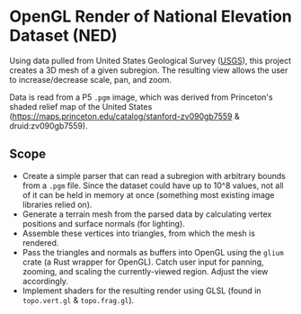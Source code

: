 #  OpenGL Render of National Elevation Dataset (NED)

Using data pulled from United States Geological Survey ([USGS](https://gdg.sc.egov.usda.gov/Catalog/ProductDescription/NED.html)), this project creates a 3D mesh of a given subregion. The resulting view allows the user to increase/decrease scale, pan, and zoom. 

Data is read from a P5 `.pgm` image, which was derived from Princeton's shaded relief map of the United States (https://maps.princeton.edu/catalog/stanford-zv090gb7559 & druid:zv090gb7559).

## Scope

- Create a simple parser that can read a subregion with arbitrary bounds from a `.pgm` file. Since the dataset could have up to 10^8 values, not all of it can be held in memory at once (something most existing image libraries relied on).
- Generate a terrain mesh from the parsed data by calculating vertex positions and surface normals (for lighting).
- Assemble these vertices into triangles, from which the mesh is rendered.
- Pass the triangles and normals as buffers into OpenGL using the `glium` crate (a Rust wrapper for OpenGL). Catch user input for panning, zooming, and scaling the currently-viewed region. Adjust the view accordingly.
- Implement shaders for the resulting render using GLSL (found in `topo.vert.gl` & `topo.frag.gl`).
